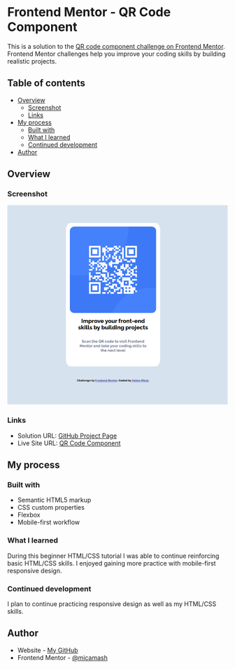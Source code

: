 # Frontend Mentor - QR Code Component

This is a solution to the [QR code component challenge on Frontend Mentor](https://www.frontendmentor.io/challenges/qr-code-component-iux_sIO_H). Frontend Mentor challenges help you improve your coding skills by building realistic projects. 

## Table of contents

- [Overview](#overview)
  - [Screenshot](#screenshot)
  - [Links](#links)
- [My process](#my-process)
  - [Built with](#built-with)
  - [What I learned](#what-i-learned)
  - [Continued development](#continued-development)
- [Author](#author)

## Overview

### Screenshot

![QR Coode Component Screenshot](images/project-screenshot.png)

### Links

- Solution URL: [GitHub Project Page](https://github.com/micamash/QR-code-component)
- Live Site URL: [QR Code Component](https://micamash.github.io/QR-code-component/)

## My process

### Built with

- Semantic HTML5 markup
- CSS custom properties
- Flexbox
- Mobile-first workflow

### What I learned

During this beginner HTML/CSS tutorial I was able to continue reinforcing basic HTML/CSS skills. I enjoyed gaining more practice with mobile-first responsive design.

### Continued development

I plan to continue practicing responsive design as well as my HTML/CSS skills.

## Author

- Website - [My GitHub](https://github.com/micamash)
- Frontend Mentor - [@micamash](https://www.frontendmentor.io/profile/yourusername)